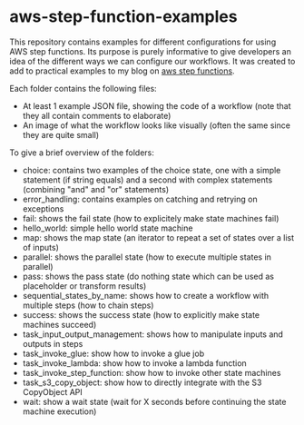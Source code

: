 # aws-step-function-examples
This repository contains examples for different configurations for using AWS step functions. Its purpose is purely informative to give developers an idea of the different ways we can configure our workflows. It was created to add to practical examples to my blog on [aws step functions]().

Each folder contains the following files:
- At least 1 example JSON file, showing the code of a workflow (note that they all contain comments to elaborate) 
- An image of what the workflow looks like visually (often the same since they are quite small)

To give a brief overview of the folders:
- choice: contains two examples of the choice state, one with a simple statement (if string equals) and a second with complex statements (combining "and" and "or" statements)
- error_handling: contains examples on catching and retrying on exceptions
- fail: shows the fail state (how to explicitely make state machines fail)
- hello_world: simple hello world state machine
- map: shows the map state (an iterator to repeat a set of states over a list of inputs)
- parallel: shows the  parallel state (how to execute multiple states in parallel)
- pass: shows the pass state (do nothing state which can be used as placeholder or transform results)
- sequential_states_by_name: shows how to create a workflow with multiple steps (how to chain steps)
- success: shows the success state (how to explicitly make state machines succeed)
- task_input_output_management: shows how to manipulate inputs and outputs in steps
- task_invoke_glue: show how to invoke a glue job
- task_invoke_lambda: show how to invoke a lambda function
- task_invoke_step_function: show how to invoke other state machines
- task_s3_copy_object: show how to directly integrate with the S3 CopyObject API
- wait: show a wait state (wait for X seconds before continuing the state machine execution)
 
